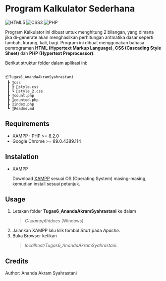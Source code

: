 # Program Kalkulator Sederhana

<img alt="HTML5" src="https://img.shields.io/badge/html5%20-%23E34F26.svg?&style=for-the-badge&logo=html5&logoColor=white"/> <img alt="CSS3" src="https://img.shields.io/badge/css3%20-%231572B6.svg?&style=for-the-badge&logo=css3&logoColor=white"/> <img alt="PHP" src="https://img.shields.io/badge/php-%23777BB4.svg?&style=for-the-badge&logo=php&logoColor=white"/>

Program Kalkulator ini dibuat untuk menghitung 2 bilangan, yang dimana jika di-generate akan menghasilkan perhitungan aritmatika dasar seperti tambah, kurang, kali, bagi. Program ini dibuat menggunakan bahasa pemrograman **HTML (Hypertext Markup Language)**, **CSS (Cascading Style Sheet)** dan **PHP (Hypertext Preprocessor)**.

Berikut struktur folder dalam aplikasi ini:

```

📦Tugas6_AnandaAkramSyahrastani
 ┣ 📂css
 ┃ ┣ 📜style.css
 ┃ ┗ 📜style_2.css
 ┣ 📜count.php
 ┣ 📜counted.php
 ┣ 📜index.php
 ┗ 📜Readme.md

```

## Requirements

* XAMPP : PHP >= 8.2.0
* Google Chrome >= 89.0.4389.114

## Instalation

* XAMPP

   Download [XAMPP](https://www.apachefriends.org/download.html) sesuai OS (Operating System) masing-masing, kemudian install sesuai petunjuk.
   
## Usage

1. Letakan folder **Tugas6_AnandaAkramSyahrastani** ke dalam 
    > *C:\xampp\htdocs*  (Windows).
2. Jalankan XAMPP lalu klik tombol *Start* pada *Apache*.
3. Buka Browser ketikan 
   > *localhost/Tugas6_AnandaAkramSyahrastani*.

## Credits

   Author: Ananda Akram Syahrastani